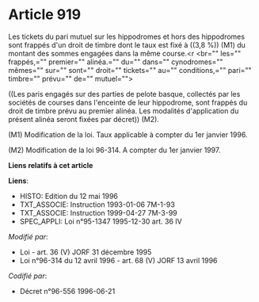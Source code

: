 # Article 919

Les tickets du pari mutuel sur les hippodromes et hors des hippodromes sont frappés d'un droit de timbre dont le taux est
fixé à ((3,8 %)) (M1) du montant des sommes engagées dans la même course.<r <br="" les="" frappés,="" premier="" alinéa.=""
du="" dans="" cynodromes="" mêmes="" sur="" sont="" droit="" tickets="" au="" conditions,="" pari="" timbre="" prévu="" de=""
mutuel="">

((Les paris engagés sur des parties de pelote basque, collectés par les sociétés de courses dans l'enceinte de leur
hippodrome, sont frappés du droit de timbre prévu au premier alinéa. Les modalités d'application du présent alinéa seront
fixées par décret)) (M2).

(M1) Modification de la loi. Taux applicable à compter du 1er janvier 1996.

(M2) Modification de la loi 96-314. A compter du 1er janvier 1997.

</r>

**Liens relatifs à cet article**

**Liens**:

  - HISTO: Edition du 12 mai 1996
  - TXT_ASSOCIE: Instruction 1993-01-06 7M-1-93
  - TXT_ASSOCIE: Instruction 1999-04-27 7M-3-99
  - SPEC_APPLI: Loi n°95-1347 1995-12-30 art. 36 IV

_Modifié par_:

  - Loi - art. 36 (V) JORF 31 décembre 1995
  - Loi n°96-314 du 12 avril 1996 - art. 68 (V) JORF 13 avril 1996

_Codifié par_:

  - Décret n°96-556 1996-06-21

